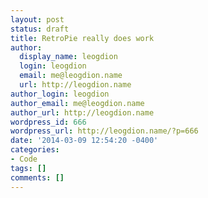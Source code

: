 ```yaml
---
layout: post
status: draft
title: RetroPie really does work
author:
  display_name: leogdion
  login: leogdion
  email: me@leogdion.name
  url: http://leogdion.name
author_login: leogdion
author_email: me@leogdion.name
author_url: http://leogdion.name
wordpress_id: 666
wordpress_url: http://leogdion.name/?p=666
date: '2014-03-09 12:54:20 -0400'
categories:
- Code
tags: []
comments: []
---
```


